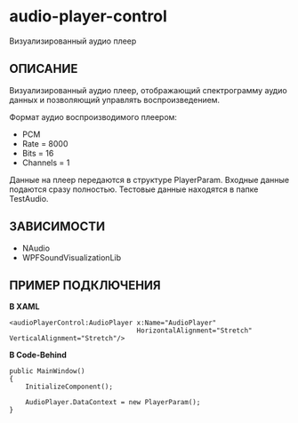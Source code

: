 # audio-player-control

Визуализированный аудио плеер

## ОПИСАНИЕ

Визуализированный аудио плеер, отображающий спектрограмму аудио данных и позволяющий управлять воспроизведением.

Формат аудио воспроизводимого плеером:

* PCM
* Rate = 8000
* Bits = 16
* Channels = 1

Данные на плеер передаются в структуре PlayerParam. Входные данные подаются сразу полностью. Тестовые данные находятся в папке TestAudio.


## ЗАВИСИМОСТИ

* NAudio
* WPFSoundVisualizationLib


## ПРИМЕР ПОДКЛЮЧЕНИЯ

**В XAML**
```
<audioPlayerControl:AudioPlayer x:Name="AudioPlayer" 
                                HorizontalAlignment="Stretch" VerticalAlignment="Stretch"/>
```

**В Code-Behind**
```
public MainWindow()
{
	InitializeComponent();

	AudioPlayer.DataContext = new PlayerParam();
}
```
